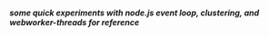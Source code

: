##### some quick experiments with node.js event loop, clustering, and webworker-threads for reference
